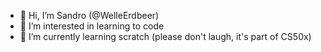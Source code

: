 - 👋 Hi, I’m Sandro (@WelleErdbeer)
- 👀 I’m interested in learning to code
- 🌱 I’m currently learning scratch (please don't laugh, it's part of CS50x)

<!---
WelleErdbeer/WelleErdbeer is a ✨ special ✨ repository because its `README.md` (this file) appears on your GitHub profile.
You can click the Preview link to take a look at your changes.
--->

